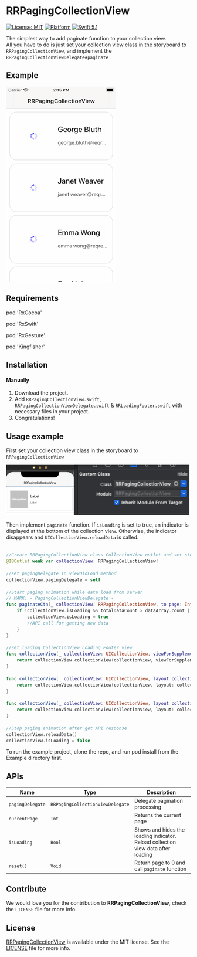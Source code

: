 # RRPagingCollectionView
[![License: MIT](https://img.shields.io/badge/license-MIT-green.svg?style=flat)](https://github.com/Rahul-Mayani/RRPagingCollectionView/blob/master/LICENSE)
[![Platform](https://img.shields.io/cocoapods/p/PagingTableView.svg?style=flat)](https://github.com/Rahul-Mayani/RRPagingCollectionView/tree/master/RRPagingCollectionView/PagingCollectionView)
[![Swift 5.1](https://img.shields.io/badge/Swift-5.1-orange.svg?style=flat)](https://developer.apple.com/swift/)

The simplest way to add paginate function to your collection view.  
All you have to do is just set your collection view class in the storyboard to `RRPagingCollectionView`, and implement the `RRPagingCollectionViewDelegate#paginate`

## Example
![alt text](https://github.com/Rahul-Mayani/RRPagingCollectionView/blob/master/sample.gif)

## Requirements

pod 'RxCocoa'

pod 'RxSwift'

pod 'RxGesture'

pod 'Kingfisher'

## Installation

#### Manually
1. Download the project.
2. Add `RRPagingCollectionView.swift`, `RRPagingCollectionViewDelegate.swift` & `RRLoadingFooter.swift` with necessary files in your project.
3. Congratulations!  

## Usage example

First set your collection view class in the storyboard to `RRPagingCollectionView`

<img src="sample.png" width="500" />

Then implement `paginate` function. If `isLoading` is set to true, an indicator is displayed at the bottom of the collection view. Otherwise, the indicator disappears and `UICollectionView.reloadData` is called.

```swift

//Create RRPagingCollectionView class CollectionView outlet and set storyboard file itself
@IBOutlet weak var collectionView: RRPagingCollectionView!

//set pagingDelegate in viewDidLoad method
collectionView.pagingDelegate = self

//Start paging animation while data load from server
// MARK: - PagingCollectionViewDelegate -
func paginateCtn(_ collectionView: RRPagingCollectionView, to page: Int) {
    if !collectionView.isLoading && totalDataCount > dataArray.count {
        collectionView.isLoading = true
        //API call for getting new data
    }
}

//Set loading CollectionView Loading Footer view
func collectionView(_ collectionView: UICollectionView, viewForSupplementaryElementOfKind kind: String, at indexPath: IndexPath) -> UICollectionReusableView {
    return collectionView.collectionView(collectionView, viewForSupplementaryElementOfKind: kind, at: indexPath)
}

func collectionView(_ collectionView: UICollectionView, layout collectionViewLayout: UICollectionViewLayout, referenceSizeForHeaderInSection section: Int) -> CGSize {
    return collectionView.collectionView(collectionView, layout: collectionViewLayout, referenceSizeForHeaderInSection: section)
}

func collectionView(_ collectionView: UICollectionView, layout collectionViewLayout: UICollectionViewLayout, referenceSizeForFooterInSection section: Int) -> CGSize {
    return collectionView.collectionView(collectionView, layout: collectionViewLayout, referenceSizeForFooterInSection: section)
}

//Stop paging animation after get API response
collectionView.reloadData()
collectionView.isLoading = false

```
To run the example project, clone the repo, and run pod install from the Example directory first.

## APIs

| Name | Type | Description |
|---|---|---|
| `pagingDelegate` | `RRPagingCollectionViewDelegate` | Delegate pagination processing |
| `currentPage` | `Int` | Returns the current page |
| `isLoading` | `Bool` | Shows and hides the loading indicator. Reload collection view data after loading |
| `reset()` | `Void` | Return page to 0 and call `paginate` function |

## Contribute 

We would love you for the contribution to **RRPagingCollectionView**, check the ``LICENSE`` file for more info.


## License

[RRPagingCollectionView](https://github.com/Rahul-Mayani/RRPagingCollectionView/tree/master/RRPagingCollectionView/PagingCollectionView) is available under the MIT license. See the [LICENSE](https://github.com/Rahul-Mayani/RRPagingCollectionView/blob/master/LICENSE) file for more info.
